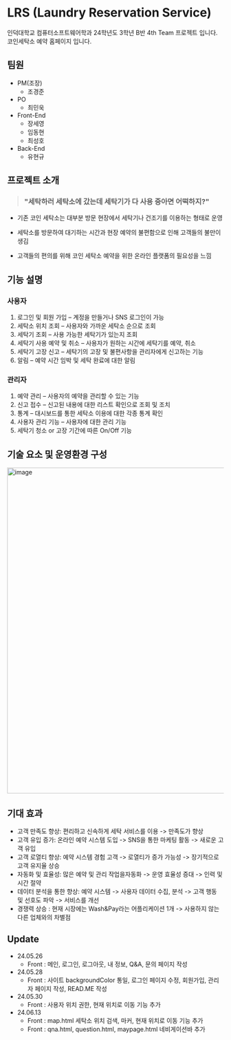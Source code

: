 # LRS (Laundry Reservation Service)

인덕대학교 컴퓨터소프트웨어학과 24학년도 3학년 B반 4th Team 프로젝트 입니다.   
코인세탁소 예약 홈페이지 입니다.

## 팀원
* PM(조장)
  * 조경준
* PO
  * 최민욱
* Front-End
  * 장세영
  * 임동현
  * 최성호
* Back-End
  * 유현규


## 프로젝트 소개 

> ###  "세탁하러 세탁소에 갔는데 세탁기가 다 사용 중아면 어떡하지?"

* 기존 코인 세탁소는 대부분 방문 현장에서 세탁기나 건조기를 이용하는 형태로 운영

* 세탁소를 방문하여 대기하는 시간과 현장 예약의 불편함으로 인해 고객들의 불만이 생김

* 고객들의 편의를 위해 코인 세탁소 예약을 위한 온라인 플랫폼의 필요성을 느낌

## 기능 설명

### 사용자

1. 로그인 및 회원 가입 – 계정을 만들거나 SNS 로그인이 가능
2. 세탁소 위치 조회 – 사용자와 가까운 세탁소 순으로 조회
3. 세탁기 조회 – 사용 가능한 세탁기가 있는지 조회
4. 세탁기 사용 예약 및 취소 – 사용자가 원하는 시간에 세탁기를 예약, 취소
5. 세탁기 고장 신고 – 세탁기의 고장 및 불편사항을 관리자에게 신고하는 기능
6. 알림 – 예약 시간 임박 및 세탁 완료에 대한 알림

### 관리자

1. 예약 관리 – 사용자의 예약을 관리할 수 있는 기능
2. 신고 접수 – 신고된 내용에 대한 리스트 확인으로 조회 및 조치
3. 통계 – 대시보드를 통한 세탁소 이용에 대한 각종 통계 확인
4. 사용자 관리 기능 – 사용자에 대한 관리 기능
5. 세탁기 청소 or 고장 기간에 따른 On/Off 기능

## 기술 요소 및 운영환경 구성

<img width="757" alt="image" src="https://github.com/choimu4/LRS/assets/155925706/c321bc9c-61b9-45ea-9b15-1b934fdabcc9">

## 기대 효과

- 고객 만족도 향상: 편리하고 신속하게 세탁 서비스를 이용 -> 만족도가 향상
- 고객 유입 증가: 온라인 예약 시스템 도입 -> SNS을 통한 마케팅 활동 -> 새로운 고객 유입
- 고객 로열티 향상: 예약 시스템 경험 고객 -> 로열티가 증가 가능성 -> 장기적으로 고객 유지율 상승
- 자동화 및 효율성: 많은 예약 및 관리 작업을자동화 -> 운영 효율성 증대 -> 인력 및 시간 절약
- 데이터 분석을 통한 향상: 예약 시스템 -> 사용자 데이터 수집, 분석 -> 고객 행동 및 선호도 파악 -> 서비스를 개선
- 경쟁력 상승 : 현재 시장에는 Wash&Pay라는 어플리케이션 1개 -> 사용하지 않는 다른 업체와의 차별점


## Update

* 24.05.26
  * Front : 메인, 로그인, 로그아웃, 내 정보, Q&A, 문의 페이지 작성
* 24.05.28 
  * Front : 사이트 backgroundColor 통일, 로그인 페이지 수정, 회원가입, 관리자 페이지 작성, READ.ME 작성
* 24.05.30
  * Front : 사용자 위치 권한, 현재 위치로 이동 기능 추가
* 24.06.13
  * Front : map.html 세탁소 위치 검색, 마커, 현재 위치로 이동 기능 추가
  * Front : qna.html, question.html, maypage.html 네비게이션바 추가

